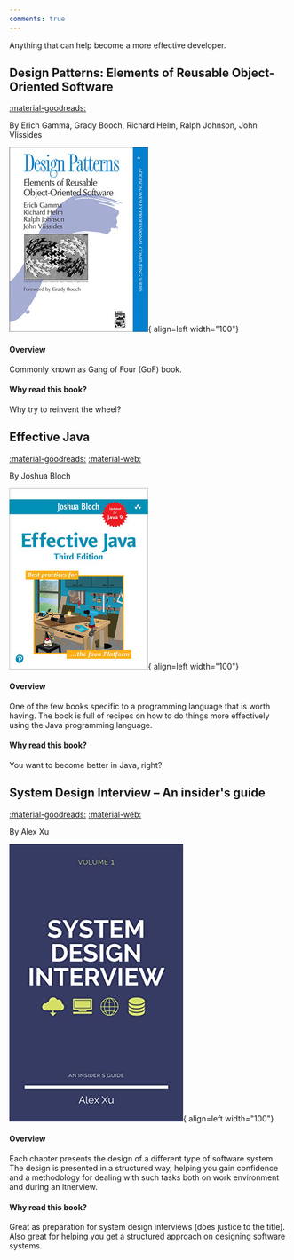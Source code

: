 ```yaml
---
comments: true
---
```


Anything that can help become a more effective developer.

## Design Patterns: Elements of Reusable Object-Oriented Software

[:material-goodreads:](https://www.goodreads.com/book/show/85009.Design_Patterns)

By Erich Gamma, Grady Booch, Richard Helm, Ralph Johnson, John Vlissides

![Design Patterns: Elements of Reusable Object-Oriented Software](img/gof.jpg){ align=left width="100"}

#### Overview

Commonly known as Gang of Four (GoF) book. 

#### Why read this book?

Why try to reinvent the wheel?

## Effective Java

[:material-goodreads:](https://www.goodreads.com/book/show/40227500-effective-java)
[:material-web:](https://www.oreilly.com/library/view/effective-java-3rd/9780134686097/) 

By Joshua Bloch

![Effective Java](img/effective_java.jpg){ align=left width="100"}

#### Overview

One of the few books specific to a programming language that is worth having. The book is full of recipes on how to do things more effectively using the Java programming language.

#### Why read this book?

You want to become better in Java, right?

## System Design Interview – An insider's guide

[:material-goodreads:](https://www.goodreads.com/book/show/54109255-system-design-interview-an-insider-s-guide)
[:material-web:](https://bytebytego.com/) 

By Alex Xu

![System Design Interview](img/system_design.jpg){ align=left width="100"}

#### Overview

Each chapter presents the design of a different type of software system. The design is presented in a structured way, helping you gain confidence and a methodology for dealing with such tasks both on work environment and during an itnerview.

#### Why read this book?

Great as preparation for system design interviews (does justice to the title). Also great for helping you get a structured approach on designing software systems.